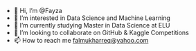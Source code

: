 - 👋 Hi, I’m @Fayza
- 👀 I’m interested in Data Science and Machine Learning
- 🌱 I’m currently studying Master in Data Science at ELU
- 💞️ I’m looking to collaborate on GitHub & Kaggle Competitions
- 📫 How to reach me falmukharreq@yahoo.com

<!---
Fayza-M/Fayza-M is a ✨ special ✨ repository because its `README.md` (this file) appears on your GitHub profile.
You can click the Preview link to take a look at your changes.
--->
